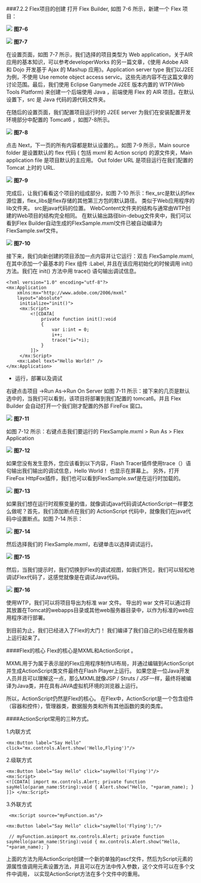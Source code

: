 ###7.2.2 Flex项目的创建
打开 Flex Builder, 如图 7-6 所示，新建一个 Flex 项目：


![](/assets/im22222222222222age004.jpg)
**图7-6**



![](/assets/im23123123123age005.jpg)
**图7-7**


在设置页面，如图 7-7 所示，我们选择的项目类型为 Web application，关于AIR 应用的基本知识，可以参考developerWorks 的另一篇文章，《使用 Adobe AIR 和 Dojo 开发基于 Ajax 的 Mashup 应用》。Application server type 我们以J2EE为例，不使用 Use remote object access servic。这些先进内容不在这篇文章的讨论范围。最后，我们使用 Eclipse Ganymede J2EE 版本内置的 WTP(Web Tools Platform) 来创建一个后端使用 Java ，前端使用 Flex 的 AIR 项目。在默认设置下，src 是 Java 代码的源代码文件夹。

在随后的设置页面，我们配置项目运行时的 J2EE server 为我们在安装配置开发环境部分中配置的 Tomcat6 ，如图7-8所示。


![](/assets/ima123123123123123ge006.jpg)
**图7-8**


点击 Next，下一页的所有内容都是默认设置的。。如图 7-9 所示，Main source folder 是设置默认的 flex 代码 ( 包括 mxml 和 Action script) 的源文件夹，Main application file 是项目默认的主应用。 Out folder URL 是项目运行在我们配置的 Tomcat 上时的 URL.


![](/assets/im12312312312age007.jpg)
**图7-9**

完成后，让我们看看这个项目的组成部分，如图 7-10 所示：flex_src是默认的flex源位置，flex_libs是flex存储的其他第三方包的默认路径。 类似于Web应用程序的lib文件夹。 src是java代码的位置。 WebContent文件夹的结构与通常由WTP创建的Web项目的结构完全相同。 在默认输出路径bin-debug文件夹中，我们可以看到Flex Builder自动生成的FlexSample.mxml文件已被自动编译为FlexSample.swf文件。


![](/assets/ima123123123123ge008.jpg)
**图7-10**


接下来，我们向新创建的项目添加一点内容并让它运行：双击 FlexSample.mxml, 在其中添加一个最基本的 Flex 组件 :Label, 并且在该应用初始化的时候调用 init() 方法。我们在 init() 方法中用 trace() 语句输出调试信息。 


```
<?xml version="1.0" encoding="utf-8"?>
<mx:Application
    xmlns:mx="http://www.adobe.com/2006/mxml"
    layout="absolute"
     initialize="init()">
     <mx:Script>
         <![CDATA[
             private function init():void
             {
                 var i:int = 0;
                 i++;
                 trace("i="+i);
             }
         ]]>
     </mx:Script>
    <mx:Label text="Hello World!" />
</mx:Application>
```

- 运行，部署以及调试

右键点击项目 ->Run As->Run On Server 如图 7-11 所示：接下来的几页是默认选中的，当我们可以看到，该项目将部署到我们配置的 tomcat6。并且 Flex Builder 会自动打开一个我们刚才配置的外部 FireFox 窗口。


![](/assets/ima123123123123ge009.jpg)
**图7-11**


如图 7-12 所示：右键点击我们要运行的 FlexSample.mxml > Run As > Flex Application


![](/assets/im11123123123123age010.jpg)
**图7-12**


如果您没有发生意外，您应该看到以下内容，Flash Tracer插件使用trace（）语句输出我们输出的调试信息，Hello World！ 也显示在屏幕上。 另外，打开FireFox HttpFox插件，我们也可以看到FlexSample.swf是在运行时加载的。

![](/assets/im123124123123age011.jpg)
**图7-13**

如果我们想在运行时观察变量的值，就像调试java代码调试ActionScript一样要怎么做呢？首先，我们添加断点在我们的 ActionScript 代码中，就像我们在java代码中设置断点。如图 7-14 所示：


![](/assets/im123123123123age012.jpg)
**图7-14**


然后选择我们的 FlexSample.mxml，右键单击以选择调试运行。


![](/assets/im123123123123age013.jpg)
**图7-15**


然后，当我们提示时，我们切换到Flex的调试视图，如我们所见，我们可以轻松地调试Flex代码了，这感觉就像是在调试Java代码。


![](/assets/ima123123123123ge014.jpg)
**图7-16**


使用WTP，我们可以将项目导出为标准 war 文件。 导出的 war 文件可以通过将其放置在Tomcat的webapps目录或其他web服务器目录中，以作为标准的web应用程序进行部署。

到目前为止，我们已经进入了Flex的大门！ 我们编译了我们自己的s已经在服务器上运行起来了。

####Flex的核心
Flex的核心是MXML和ActionScript 。

MXML用于为属于表示层的Flex应用程序制作UI布局，并通过编辑到ActionScript并生成ActionScript类文件最终在Flash Player上运行。 如果您是一位Java开发人员并且可以理解这一点，那么MXML就像JSP / Struts / JSF一样，最终将被编译为Java类，并在具有JAVA虚拟机环境的浏览器上运行。

所以，ActionScript仍然是Flex的核心。 在Flex中，ActionScript是一个包含组件（容器和控件），管理器类，数据服务类和所有其他函数的类的类库。

####ActionScript常用的三种方式。

1.内联方式

```
<mx:Button label="Say Hello" click="mx.controls.Alert.show('Hello,Flying')"/>
```

2.级联方式

```
<mx:Button label="Say Hello" click="sayHello('Flying')"/> 
<mx:Script> 
<![CDATA[ import mx.controls.Alert; private function sayHello(param_name:String):void { Alert.show("Hello, "+param_name); } ]]> </mx:Script> 
```

3.外联方式

```
 <mx:Script source="myFunction.as"/>

<mx:Button label="Say Hello" click="sayHello('Flying');"/> 

 // myFunction.asimport mx.controls.Alert; private function sayHello(param_name:String):void { mx.controls.Alert.show("Hello, "+param_name); } 
```

上面的方法为用ActionScript创建一个新的单独的ascf文件，然后为Script元素的源属性值调用元素设置方法，并且可以在方法中传入参数，这个文件可以在多个文件中调用， 以实现ActionScript方法在多个文件中的重用。

